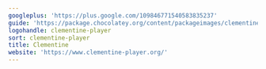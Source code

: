 ```yaml
---
googleplus: 'https://plus.google.com/109846771540583835237'
guide: 'https://package.chocolatey.org/content/packageimages/clementine.1.3.1.20170212.svg'
logohandle: clementine-player
sort: clementine-player
title: Clementine
website: 'https://www.clementine-player.org/'
---
```

